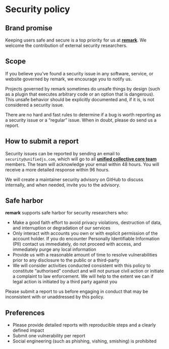 # Security policy

## Brand promise

Keeping users safe and secure is a top priority for us at
[**remark**][remark].
We welcome the contribution of external security researchers.

## Scope

If you believe you’ve found a security issue in any software, service, or
website governed by remark, we encourage you to notify us.

Projects governed by remark sometimes do unsafe things by design (such as a
plugin that executes arbitrary code or an option that is dangerous).
This unsafe behavior should be explicitly documented and, if it is, is not
considered a security issue.

There are no hard and fast rules to determine if a bug is worth reporting as a
security issue or a “regular” issue.
When in doubt, please do send us a report.

## How to submit a report

Security issues can be reported by sending an email to `security@unifiedjs.com`,
which will go to all [**unified collective core team**][core] members.
The team will acknowledge your email within 48 hours.
You will receive a more detailed response within 96 hours.

We will create a maintainer security advisory on GitHub to discuss internally,
and when needed, invite you to the advisory.

## Safe harbor

**remark** supports safe harbor for security researchers who:

* Make a good faith effort to avoid privacy violations, destruction of data,
  and interruption or degradation of our services
* Only interact with accounts you own or with explicit permission of the
  account holder.
  If you do encounter Personally Identifiable Information (PII) contact us
  immediately, do not proceed with access, and immediately purge any local
  information
* Provide us with a reasonable amount of time to resolve vulnerabilities prior
  to any disclosure to the public or a third-party
* We will consider activities conducted consistent with this policy to
  constitute “authorised” conduct and will not pursue civil action or initiate
  a complaint to law enforcement.
  We will help to the extent we can if legal action is initiated by a third
  party against you

Please submit a report to us before engaging in conduct that may be inconsistent
with or unaddressed by this policy.

## Preferences

* Please provide detailed reports with reproducible steps and a clearly
  defined impact
* Submit one vulnerability per report
* Social engineering (such as phishing, vishing, smishing) is prohibited

[remark]: https://github.com/remarkjs

[core]: https://github.com/unifiedjs/collective#core-team
